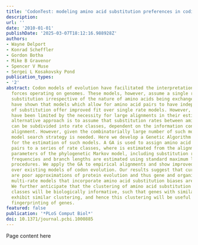 ```yaml
---
title: 'CodonTest: modeling amino acid substitution preferences in coding sequences'
description:
url: ''
date: '2010-01-01'
publishDate: '2025-03-07T18:12:16.988928Z'
authors:
- Wayne Delport
- Konrad Scheffler
- Gordon Botha
- Mike B Gravenor
- Spencer V Muse
- Sergei L Kosakovsky Pond
publication_types:
- '2'
abstract: Codon models of evolution have facilitated the interpretation of selective
  forces operating on genomes. These models, however, assume a single rate of non-synonymous
  substitution irrespective of the nature of amino acids being exchanged. Recent developments
  have shown that models which allow for amino acid pairs to have independent rates
  of substitution offer improved fit over single rate models. However, these approaches
  have been limited by the necessity for large alignments in their estimation. An
  alternative approach is to assume that substitution rates between amino acid pairs
  can be subdivided into rate classes, dependent on the information content of the
  alignment. However, given the combinatorially large number of such models, an efficient
  model search strategy is needed. Here we develop a Genetic Algorithm (GA) method
  for the estimation of such models. A GA is used to assign amino acid substitution
  pairs to a series of rate classes, where is estimated from the alignment. Other
  parameters of the phylogenetic Markov model, including substitution rates, character
  frequencies and branch lengths are estimated using standard maximum likelihood optimization
  procedures. We apply the GA to empirical alignments and show improved model fit
  over existing models of codon evolution. Our results suggest that current models
  are poor approximations of protein evolution and thus gene and organism specific
  multi-rate models that incorporate amino acid substitution biases are preferred.
  We further anticipate that the clustering of amino acid substitution rates into
  classes will be biologically informative, such that genes with similar functions
  exhibit similar clustering, and hence this clustering will be useful for the evolutionary
  fingerprinting of genes.
featured: false
publication: '*PLoS Comput Biol*'
doi: 10.1371/journal.pcbi.1000885
---
```


Page content here